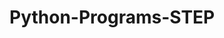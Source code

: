 # Python-Programs-STEP
        
   
                  
                            
                            
                                     
             
     
